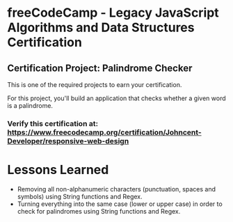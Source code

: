 # freeCodeCamp - Legacy JavaScript Algorithms and Data Structures Certification
## Certification Project: Palindrome Checker
This is one of the required projects to earn your certification.

For this project, you'll build an application that checks whether a given word is a palindrome.

### Verify this certification at: https://www.freecodecamp.org/certification/Johncent-Developer/responsive-web-design

# Lessons Learned
* Removing all non-alphanumeric characters (punctuation, spaces and symbols) using String functions and Regex.
* Turning everything into the same case (lower or upper case) in order to check for palindromes using String functions and Regex.
